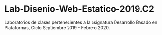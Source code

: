 # Lab-Disenio-Web-Estatico-2019.C2
 Laboratorios de clases pertenecientes a la asignatura Desarrollo Basado en Plataformas, Ciclo Septiembre 2019 - Febrero 2020.
